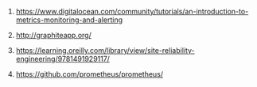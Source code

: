1) https://www.digitalocean.com/community/tutorials/an-introduction-to-metrics-monitoring-and-alerting

2) http://graphiteapp.org/

3) https://learning.oreilly.com/library/view/site-reliability-engineering/9781491929117/

4) https://github.com/prometheus/prometheus/

